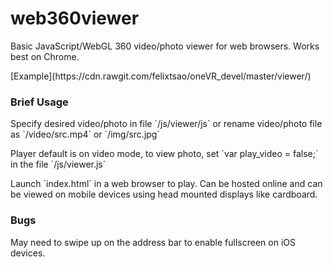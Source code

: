 # web360viewer

Basic JavaScript/WebGL 360 video/photo viewer for web browsers. Works best on Chrome.
<p>
[Example](https://cdn.rawgit.com/felixtsao/oneVR_devel/master/viewer/)

<h3> Brief Usage </h3>
Specify desired video/photo in file `/js/viewer/js` or rename video/photo file as `/video/src.mp4` or `/img/src.jpg`
<p>
Player default is on video mode, to view photo, set `var play_video = false;` in the file `/js/viewer.js`
<p>
Launch `index.html` in a web browser to play. Can be hosted online and can be viewed on mobile devices using head mounted displays like cardboard.

<h3> Bugs </h3>
May need to swipe up on the address bar to enable fullscreen on iOS devices.
